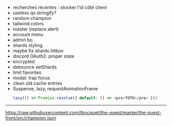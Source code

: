 - recherches récentes : stocker l'id côté client
- useless qs.stringify?
- random champion
- tailwind colors
- toaster (replace alert)
- account menu
- admin bo
- shards styling
- maybe fix shards hitbox
- discord OAuth2: proper state
- encrypted
- debounce setShards
- limit favorites
- modal: trap focus
- clean old cache entries
- Suspense, lazy, requestAnimationFrame
  ```ts
  lazy(() => Promise.resolve({ default: () => <pre>TOTO</pre> }))
  ```

---

https://raw.githubusercontent.com/tbocquet/the-quest/master/the-quest-front/src/champion.json
